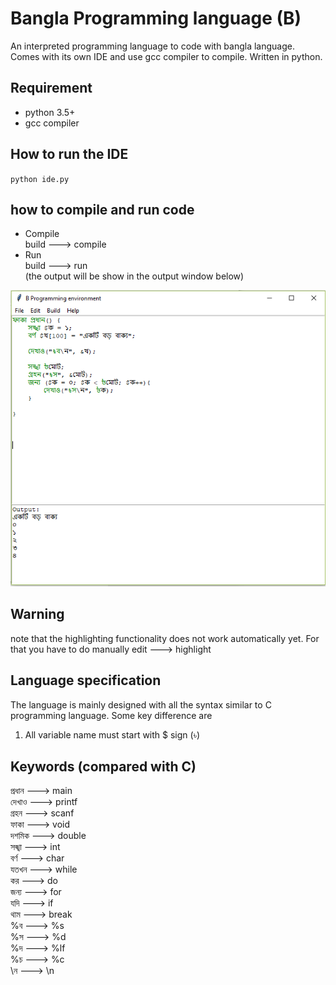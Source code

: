 # Bangla Programming language (B)

An interpreted programming language to code with bangla language. Comes with its own IDE and use gcc compiler to compile. Written in python.

## Requirement
- python 3.5+
- gcc compiler

## How to run the IDE
`python ide.py`

## how to compile and run code
- Compile <br>
    build ---> compile
- Run <br>
    build ---> run <br>
    (the output will be show in the output window below)

![First look](images/ide.png)

## Warning
note that the highlighting functionality does not work automatically yet. For that you have to do manually edit ---> highlight


## Language specification
The language is mainly designed with all the syntax similar to C programming language.
Some key difference are
1. All variable name must start with $ sign (৳)

## Keywords (compared with C)
প্রধান  --->   main <br>
দেখাও  --->  printf <br>
গ্রহন ---> scanf<br>
ফাকা --->  void<br>
দশমিক ---> double<br>
সঙ্খা --->  int<br>
বর্ণ  --->  char<br>
যতখন --->  while<br>
কর --->  do<br>
জন্য --->  for<br>
যদি --->  if<br>
থাম --->  break<br>
%ব  --->  %s<br>
%স  --->  %d<br>
%দ  --->  %lf<br>
%চ  --->  %c<br>
\ন  --->  \\n<br>


